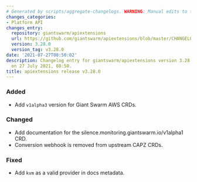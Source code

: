 ```yaml
---
# Generated by scripts/aggregate-changelogs. WARNING: Manual edits to this files will be overwritten.
changes_categories:
- Platform API
changes_entry:
  repository: giantswarm/apiextensions
  url: https://github.com/giantswarm/apiextensions/blob/master/CHANGELOG.md#3280---2021-07-27
  version: 3.28.0
  version_tag: v3.28.0
date: '2021-07-27T08:50:02'
description: Changelog entry for giantswarm/apiextensions version 3.28.0, published
  on 27 July 2021, 08:50.
title: apiextensions release v3.28.0
---
```


### Added
- Add `v1alpha3` version for Giant Swarm AWS CRDs.
### Changed
- Add documentation for the silence.monitoring.giantswarm.io/v1alpha1 CRD.
- Conversion webhook is removed from upstream CAPZ CRDs.
### Fixed
- Add `kvm` as a valid provider in docs metadata.
